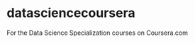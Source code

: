 datasciencecoursera
===================

For the Data Science Specialization courses on Coursera.com
